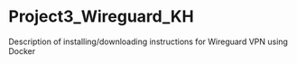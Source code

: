 # Project3_Wireguard_KH
Description of installing/downloading instructions for Wireguard VPN using Docker

